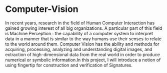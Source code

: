 # Computer-Vision

In recent years, research in the field of Human Computer Interaction has gained growing interest of all big organizations. A particular part of this field is Machine Perception : the capability of a computer system to interpret data in a manner that is similar to the way humans use their senses to relate to the world around them. Computer Vision has the ability and methods for acquiring, processing, analyzing and understanding digital images, and extraction of high-dimensional data from the real world in order to produce numerical or symbolic information.In this project, I will introduce a notion of using fingertip for construction and verification of Signatures.
